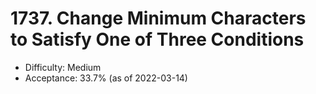 # 1737. Change Minimum Characters to Satisfy One of Three Conditions
- Difficulty: Medium
- Acceptance: 33.7% (as of 2022-03-14)
